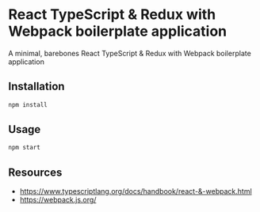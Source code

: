 # React TypeScript & Redux with Webpack boilerplate application
A minimal, barebones React TypeScript & Redux with Webpack boilerplate application

## Installation
```bash
npm install
```

## Usage
```bash
npm start
```

## Resources
- https://www.typescriptlang.org/docs/handbook/react-&-webpack.html
- https://webpack.js.org/
